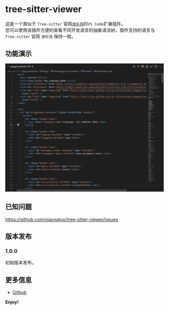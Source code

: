 # tree-sitter-viewer 

这是一个类似于 `Tree-sitter` 官网[`游乐场`](https://tree-sitter.github.io/tree-sitter/7-playground.html)的`VS Code`扩展插件。  
您可以使用该插件方便的查看不同开发语言的抽象语法树，插件支持的语言与 `Tree-sitter` 官网 `游乐场` 保持一致。

## 功能演示

![功能演示](https://raw.githubusercontent.com/xiaonatuo/tree-sitter-viewer/refs/heads/master/resources/demo.gif)

## 已知问题

https://github.com/xiaonatuo/tree-sitter-viewer/issues

## 版本发布

### 1.0.0
初始版本发布。


## 更多信息

* [Github](https://github.com/xiaonatuo/tree-sitter-viewer)

**Enjoy!**
